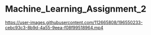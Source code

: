 # Machine_Learning_Assignment_2

https://user-images.githubusercontent.com/112665808/196550233-cebc93c3-8b9d-4a55-9eea-f08f99518964.mp4

